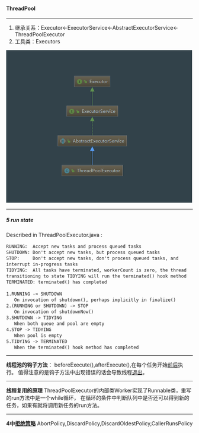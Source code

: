 #### ThreadPool

---
1. 继承关系：Executor<-ExecutorService<-AbstractExecutorService<-ThreadPoolExecutor
2. 工具类：Executors

![ExecutorFamily](../../../../resources/ExecutorFamily.PNG)

---
##### 5 run state 
Described in ThreadPoolExecutor.java :
```
RUNNING:  Accept new tasks and process queued tasks
SHUTDOWN: Don't accept new tasks, but process queued tasks
STOP:     Don't accept new tasks, don't process queued tasks, and interrupt in-progress tasks
TIDYING:  All tasks have terminated, workerCount is zero, the thread transitioning to state TIDYING will run the terminated() hook method
TERMINATED: terminated() has completed

1.RUNNING -> SHUTDOWN
   On invocation of shutdown(), perhaps implicitly in finalize()
2.(RUNNING or SHUTDOWN) -> STOP
   On invocation of shutdownNow()
3.SHUTDOWN -> TIDYING
   When both queue and pool are empty
4.STOP -> TIDYING
   When pool is empty
5.TIDYING -> TERMINATED
   When the terminated() hook method has completed
```

---
**线程池的钩子方法**： beforeExecute(),afterExecute(),在每个任务开始[前后](HookMethod.java)执行。
值得注意的是钩子方法中出现错误的话会导致线程[退出](HookMethodFailed.java)。

---
**线程复用的原理**
ThreadPoolExecutor的内部类Worker实现了Runnable类，重写的run方法中是一个while循环，
在循环的条件中判断队列中是否还可以得到新的任务，如果有就将调用新任务的run方法。

---
**4中[拒绝策略](RejectPolicy.java)**
AbortPolicy,DiscardPolicy,DiscardOldestPolicy,CallerRunsPolicy
